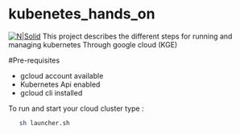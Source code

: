 # kubenetes_hands_on
[![N|Solid](https://download.logo.wine/logo/Kubernetes/Kubernetes-Logo.wine.png)](https://kubernetes.io)
This project describes the different steps for running and managing kubernetes
Through google cloud (KGE)


#Pre-requisites

- gcloud account available
- Kubernetes Api enabled
- gcloud cli installed

To run and start your cloud cluster type : 
```sh
   sh launcher.sh
```
